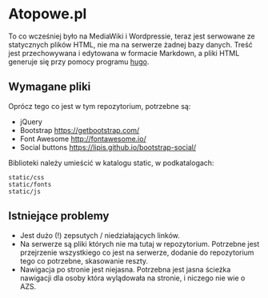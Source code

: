 # Atopowe.pl

To co wcześniej było na MediaWiki i Wordpressie, teraz jest serwowane ze
statycznych plików HTML, nie ma na serwerze żadnej bazy danych. Treść jest
przechowywana i edytowana w formacie Markdown, a pliki HTML generuje się przy
pomocy programu [hugo](http://gohugo.io/).

## Wymagane pliki

Oprócz tego co jest w tym repozytorium, potrzebne są:

*   jQuery
*   Bootstrap https://getbootstrap.com/
*   Font Awesome http://fontawesome.io/
*   Social buttons https://lipis.github.io/bootstrap-social/

Biblioteki należy umieścić w katalogu static, w podkatalogach:

    static/css
    static/fonts
    static/js

## Istniejące problemy

-   Jest dużo (!) zepsutych / niedziałających linków.
-   Na serwerze są pliki których nie ma tutaj w repozytorium. Potrzebne jest
    przejrzenie wszystkiego co jest na serwerze, dodanie do repozytorium tego co
    potrzebne, skasowanie reszty.
-   Nawigacja po stronie jest niejasna. Potrzebna jest jasna ścieżka nawigacji
    dla osoby która wylądowała na stronie, i niczego nie wie o AZS.
